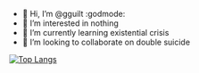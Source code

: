 - 👋 Hi, I’m @gguilt :godmode:
- 👀 I’m interested in nothing
- 🌱 I’m currently learning existential crisis
- 💞️ I’m looking to collaborate on double suicide

[![Top Langs](https://github-readme-stats.vercel.app/api/top-langs/?username=gguilt&layout=compact&theme=gotham)](https://github.com/anuraghazra/github-readme-stats)
